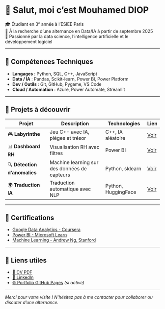 # 👋 Salut, moi c’est Mouhamed DIOP

🎓 Étudiant en 3ᵉ année à l’ESIEE Paris  
💼 À la recherche d’une alternance en Data/IA à partir de septembre 2025  
🧠 Passionné par la data science, l’intelligence artificielle et le développement logiciel

---

## 🧰 Compétences Techniques

- **Langages** : Python, SQL, C++, JavaScript  
- **Data / IA** : Pandas, Scikit-learn, Power BI, Power Platform  
- **Dev / Outils** : Git, GitHub, Pygame, VS Code  
- **Cloud / Automation** : Azure, Power Automate, Streamlit  

---

## 📁 Projets à découvrir

| Projet | Description | Technologies | Lien |
|--------|-------------|--------------|------|
| 🎮 **Labyrinthe** | Jeu C++ avec IA, pièges et trésor | C++, IA aléatoire | [Voir](https://github.com/...) |
| 📊 **Dashboard RH** | Visualisation RH avec filtres | Power BI | [Voir](https://github.com/...) |
| 🔍 **Détection d’anomalies** | Machine learning sur des données de capteurs | Python, sklearn | [Voir](https://github.com/...) |
| 🌍 **Traduction IA** | Traduction automatique avec NLP | Python, HuggingFace | [Voir](https://github.com/...) |

---

## 📜 Certifications

- [Google Data Analytics - Coursera](https://www...)  
- [Power BI - Microsoft Learn](https://www...)  
- [Machine Learning - Andrew Ng, Stanford](https://www...)  

---

## 📎 Liens utiles

- [📄 CV PDF](https://...)  
- [💼 LinkedIn](https://linkedin.com/in/tonprofil)  
- [🌐 Portfolio GitHub Pages](https://mouhamed.github.io) *(si activé)*

---

*Merci pour votre visite ! N'hésitez pas à me contacter pour collaborer ou discuter d’une alternance.*
